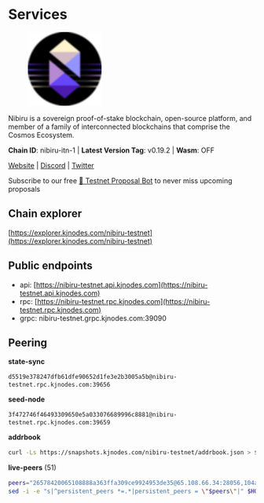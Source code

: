 # Services

<figure><img src="https://raw.githubusercontent.com/kj89/cosmos-images/main/logos/nibiru.png" width="150" alt=""><figcaption></figcaption></figure>

Nibiru is a sovereign proof-of-stake blockchain, open-source platform,  and member of a family of interconnected blockchains that comprise the Cosmos Ecosystem.

**Chain ID**: nibiru-itn-1 | **Latest Version Tag**: v0.19.2 | **Wasm**: OFF

[Website](https://nibiru.fi) | [Discord](https://discord.gg/nibiru) | [Twitter](https://twitter.com/NibiruChain)



Subscribe to our free [🤖 Testnet Proposal Bot](https://t.me/kjnodes_testnet_proposal_bot) to never miss upcoming proposals


## Chain explorer
[https://explorer.kjnodes.com/nibiru-testnet](https://explorer.kjnodes.com/nibiru-testnet)

## Public endpoints

* api: [https://nibiru-testnet.api.kjnodes.com](https://nibiru-testnet.api.kjnodes.com)
* rpc: [https://nibiru-testnet.rpc.kjnodes.com](https://nibiru-testnet.rpc.kjnodes.com)
* grpc: nibiru-testnet.grpc.kjnodes.com:39090

## Peering

**state-sync**

```text
d5519e378247dfb61dfe90652d1fe3e2b3005a5b@nibiru-testnet.rpc.kjnodes.com:39656
```

**seed-node**

```text
3f472746f46493309650e5a033076689996c8881@nibiru-testnet.rpc.kjnodes.com:39659
```

**addrbook**
```bash
curl -Ls https://snapshots.kjnodes.com/nibiru-testnet/addrbook.json > $HOME/.nibid/config/addrbook.json
```

**live-peers** (51)
```bash
peers="26578420065108888a363ffa309ce9924953de35@65.108.66.34:28056,104a00413d0fc7ec208c810c50d49932da355bd5@129.226.159.141:26656,c7200f56b26a10a24f22a45956670d9d461ccec7@43.133.1.80:26657,0cdd0e30f346f02eee2a0ad01887dac627339dd2@35.247.95.191:26656,6278249e376e9784219e317ad9aeb849a20d98dc@43.130.233.163:26656,ce3b71fc75fc5085e4a6234ce4de570113e1dca4@89.117.59.7:26656,30abc253688f7e70a6dcae9f0850e41a0245db3a@129.226.148.203:26656,2bfd18d860513e6f0f8c56d4d941b975bf825a50@173.249.7.203:36656,cc9f5e2496153b5325a562e21811cafa9253a205@178.62.33.153:26656,923c82d612719b59f038b7a2fbb62b6b8b3fa94b@149.28.148.36:26656,1587dd54b6e1f373ccf61401980816fbd7f7e43a@35.232.147.245:26656,3ff23a0cb19b9af569ed7f2e062caf35d92b0862@194.163.187.125:26656,aac16ac16e941f944c3c911db963e23159c6d637@38.242.246.213:26656,80f6b6ec0b455b63af43899cb3857fba0f8861b9@82.208.21.78:26656,4fb43c4d6bd6cf0f20781b67e437263a24e4153d@95.217.75.105:31656,e3bcf7faf6efca24f6d0735bc96f67929a8164d3@164.90.217.176:26656,a367cb927e12c3fc13cb8a966c5c5430e13e792f@38.242.236.157:26656,42e58fbae8a0080cb725eb0984debc9c25625f75@194.163.132.19:26656,9190794bf79ad0651c89d13a24b45c4d132df01c@45.94.58.203:26656,a3de1f505133b416a47f546b4d4ccbdc442a891b@84.46.251.68:26656,226f35b47689165a634cee93d784ca114fc3fabc@207.180.218.181:26656,494ba687f93bc4d8e240185916cc6b64f5adb395@38.242.243.120:26656,dae9340df99a6c23c6397c17541406eed0a3f9e2@45.85.147.66:26656,a5d86a0a4ff35663b378a314aa9aa372ab1c5060@185.250.37.35:26656,0a497e7786b83a23373267d849111c2a4830f7d0@5.161.193.72:26656,785ffb99f8724319d44254cbb47b3428aaaa25a5@38.242.236.134:26656,51ed3cdd1490d47ce8846592d1ff881453dd9f93@84.46.250.179:26656,2a379d321d668f2bc10a2ab661b261c397bc78bb@185.197.194.233:26656,7b87794d53aad453ac1567f91111ca323904c001@65.108.59.67:26656,4715d949ee0ed2be527a21a6a8d0985430103017@109.205.182.232:26656,7d3867934f0664832f782e3579e30686b069c473@109.123.250.109:26656,ee0eb02242233677f86268a02d90d30fb45edb26@38.242.233.193:26656,a7af0a0d8d275ca4d42cd1d1e9e13341bd7a05b6@144.126.137.225:26656,27fd60e9aecf4e62111e9f432a430599553ea06e@38.242.242.199:26656,433d9db92f9e366a2c8170c7fd862acfba0c5e4f@185.192.97.246:26656,1081113d10f28bdfb3a87b173c96fe04a057d4a7@88.99.101.96:26656,ad6444bf89d1e53af0cd5ee0adddec63e6f809d5@38.242.128.117:26656,041d0a04e6edaa9b1e360f928ece918e6f057718@194.163.141.61:26656,e0eeb7517c902ff3ae66acc7383e67b57b572977@38.242.206.117:26656,595a8f93897710cacc3173c9ae4d0bafda5b3879@141.94.73.93:36656,cabab9ec2e9df7c1a1dd837b6c58c23582f016ba@173.212.241.54:26656,942ff309b381fc93e5656a715f7470bdb1c3c4cb@104.248.253.60:26656,d5519e378247dfb61dfe90652d1fe3e2b3005a5b@65.109.68.190:39656,39ce82b6613c327f2bbc4cedc3a25dbf0bf8094e@38.242.252.137:26656,f9e2c35f5da87933bcc092ab9f14d45b08d3e89d@65.108.145.226:26656,7cd09b8cfa8730a7ffc6b5796b51b346c10e1a4f@194.163.164.150:26656,f808365a0c422076f9f0625398220d2c90187576@155.133.23.142:39656,739aadbde19f38d7450e52932450154c254168d5@84.46.248.30:26656,766f17b24c11b5eac20cf938f619bc2e43331988@38.242.229.238:26656,2235987e780fba8b93b4f69588a3884d1427bd30@65.21.105.68:26656,90e1f35289a3e527e04b59a53c1baeb4d02bdb63@65.108.94.198:26656"
sed -i -e "s|^persistent_peers *=.*|persistent_peers = \"$peers\"|" $HOME/.nibid/config/config.toml
```
